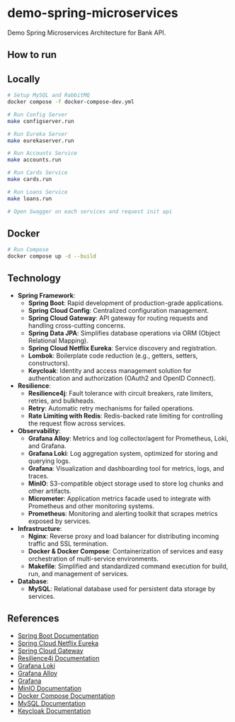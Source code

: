 # demo-spring-microservices

Demo Spring Microservices Architecture for Bank API.

## How to run

## Locally

```bash
# Setup MySQL and RabbitMQ
docker compose -f docker-compose-dev.yml

# Run Config Server
make configserver.run

# Run Eureka Server
make eurekaserver.run

# Run Accounts Service
make accounts.run

# Run Cards Service
make cards.run

# Run Loans Service
make loans.run

# Open Swagger on each services and request init api
```

## Docker 

```bash
# Run Compose
docker compose up -d --build
```

## Technology

- **Spring Framework**:
  - **Spring Boot**: Rapid development of production-grade applications.
  - **Spring Cloud Config**: Centralized configuration management.
  - **Spring Cloud Gateway**: API gateway for routing requests and handling cross-cutting concerns.
  - **Spring Data JPA**: Simplifies database operations via ORM (Object Relational Mapping).
  - **Spring Cloud Netflix Eureka**: Service discovery and registration.
  - **Lombok**: Boilerplate code reduction (e.g., getters, setters, constructors).
  - **Keycloak**: Identity and access management solution for authentication and authorization (OAuth2 and OpenID Connect).
- **Resilience**:
  - **Resilience4j**: Fault tolerance with circuit breakers, rate limiters, retries, and bulkheads.
  - **Retry**: Automatic retry mechanisms for failed operations.
  - **Rate Limiting with Redis**: Redis-backed rate limiting for controlling the request flow across services.
- **Observability**:
  - **Grafana Alloy**: Metrics and log collector/agent for Prometheus, Loki, and Grafana.
  - **Grafana Loki**: Log aggregation system, optimized for storing and querying logs.
  - **Grafana**: Visualization and dashboarding tool for metrics, logs, and traces.
  - **MinIO**: S3-compatible object storage used to store log chunks and other artifacts.
  - **Micrometer**: Application metrics facade used to integrate with Prometheus and other monitoring systems.
  - **Prometheus**: Monitoring and alerting toolkit that scrapes metrics exposed by services.
- **Infrastructure**:
  - **Nginx**: Reverse proxy and load balancer for distributing incoming traffic and SSL termination.
  - **Docker & Docker Compose**: Containerization of services and easy orchestration of multi-service environments.
  - **Makefile**: Simplified and standardized command execution for build, run, and management of services.
- **Database**:
  - **MySQL**: Relational database used for persistent data storage by services.

## References

- [Spring Boot Documentation](https://docs.spring.io/spring-boot/docs/current/reference/html/)
- [Spring Cloud Netflix Eureka](https://cloud.spring.io/spring-cloud-netflix/multi/multi_spring-cloud-eureka-server.html)
- [Spring Cloud Gateway](https://docs.spring.io/spring-cloud-gateway/docs/current/reference/html/)
- [Resilience4j Documentation](https://resilience4j.readme.io/docs)
- [Grafana Loki](https://grafana.com/oss/loki/)
- [Grafana Alloy](https://grafana.com/docs/alloy/)
- [Grafana](https://grafana.com/)
- [MinIO Documentation](https://min.io/docs/minio/linux/index.html)
- [Docker Compose Documentation](https://docs.docker.com/compose/)
- [MySQL Documentation](https://dev.mysql.com/doc/)
- [Keycloak Documentation](https://www.keycloak.org/documentation)
